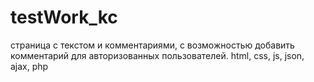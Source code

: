 # testWork_kc

страница с текстом и комментариями, с возможностью добавить комментарий для авторизованных пользователей.
html, css, js, json, ajax, php
